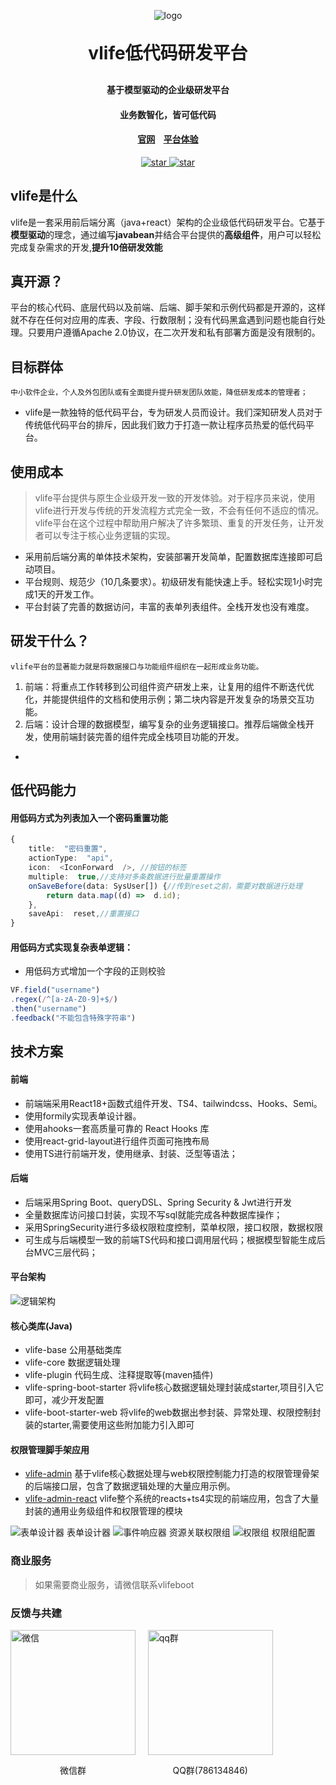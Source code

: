 <p align="center">
	<img alt="logo" src="https://wwwlike.gitee.io/vlife-img/logo1.jpg">
</p>
<h1 align="center" style="margin: 30px 0 30px; font-weight: bold;">vlife低代码研发平台</h1>
<h4 align="center">基于模型驱动的企业级研发平台</h4>
<h4 align="center">业务数智化，皆可低代码</h4>
<h4 align="center"><a target="_blank" href="http://vlife.cc">官网</a>&nbsp;&nbsp;
&nbsp;<a target="_blank" href="http://admin.vlife.cc/login">平台体验</a></h4>
<p align="center">
    <a href="https://gitee.com/wwwlike/vlife" target="_blank">
      <img src="https://gitee.com/wwwlike/vlife/badge/star.svg?theme=dark" alt="star" />
    </a>
    <a href="https://gitee.com/wwwlike/vlife" target="_blank">
      <img src="https://gitee.com/wwwlike/vlife/badge/fork.svg?theme=dark" alt="star" />
    </a>
</p>

##  vlife是什么
vlife是一套采用前后端分离（java+react）架构的企业级低代码研发平台。它基于**模型驱动**的理念，通过编写**javabean**并结合平台提供的**高级组件**，用户可以轻松完成复杂需求的开发,**提升10倍研发效能**

## 真开源？
平台的核心代码、底层代码以及前端、后端、脚手架和示例代码都是开源的，这样就不存在任何对应用的库表、字段、行数限制；没有代码黑盒遇到问题也能自行处理。只要用户遵循Apache 2.0协议，在二次开发和私有部署方面是没有限制的。

## 目标群体
	中小软件企业，个人及外包团队或有全面提升提升研发团队效能，降低研发成本的管理者；
* vlife是一款独特的低代码平台，专为研发人员而设计。我们深知研发人员对于传统低代码平台的排斥，因此我们致力于打造一款让程序员热爱的低代码平台。

## 使用成本
> vlife平台提供与原生企业级开发一致的开发体验。对于程序员来说，使用vlife进行开发与传统的开发流程方式完全一致，不会有任何不适应的情况。vlife平台在这个过程中帮助用户解决了许多繁琐、重复的开发任务，让开发者可以专注于核心业务逻辑的实现。
 - 采用前后端分离的单体技术架构，安装部署开发简单，配置数据库连接即可启动项目。
 - 平台规则、规范少（10几条要求）。初级研发有能快速上手。轻松实现1小时完成1天的开发工作。
 - 平台封装了完善的数据访问，丰富的表单列表组件。全栈开发也没有难度。

## 研发干什么？
	vlife平台的显著能力就是将数据接口与功能组件组织在一起形成业务功能。
1. 前端：将重点工作转移到公司组件资产研发上来，让复用的组件不断迭代优化，并能提供组件的文档和使用示例；第二块内容是开发复杂的场景交互功能。
2. 后端：设计合理的数据模型，编写复杂的业务逻辑接口。推荐后端做全栈开发，使用前端封装完善的组件完成全栈项目功能的开发。


* 

## 低代码能力
####  用低码方式为列表加入一个密码重置功能
``` typescript
{
	title:  "密码重置",
	actionType:  "api",
	icon:  <IconForward  />, //按钮的标签
	multiple:  true,//支持对多条数据进行批量重置操作
	onSaveBefore(data: SysUser[]) {//传到reset之前，需要对数据进行处理
		return data.map((d) =>  d.id);
	},
	saveApi:  reset,//重置接口
}
```
#### 用低码方式实现复杂表单逻辑：
-  用低码方式增加一个字段的正则校验
``` typescript
VF.field("username")
.regex(/^[a-zA-Z0-9]+$/)
.then("username")
.feedback("不能包含特殊字符串")
```

## 技术方案

#### 前端
* 前端端采用React18+函数式组件开发、TS4、tailwindcss、Hooks、Semi。
* 使用formily实现表单设计器。
* 使用ahooks一套高质量可靠的 React Hooks 库
* 使用react-grid-layout进行组件页面可拖拽布局
* 使用TS进行前端开发，使用继承、封装、泛型等语法；

#### 后端
* 后端采用Spring Boot、queryDSL、Spring Security & Jwt进行开发
* 全量数据库访问接口封装，实现不写sql就能完成各种数据库操作；
* 采用SpringSecurity进行多级权限粒度控制，菜单权限，接口权限，数据权限
* 可生成与后端模型一致的前端TS代码和接口调用层代码；根据模型智能生成后台MVC三层代码；

#### 平台架构

![逻辑架构](https://wwwlike.gitee.io/vlife-img/vlife_jg.png)


#### 核心类库(Java)

- vlife-base 公用基础类库
- vlife-core 数据逻辑处理
- vlife-plugin 代码生成、注释提取等(maven插件)
- vlife-spring-boot-starter 将vlife核心数据逻辑处理封装成starter,项目引入它即可，减少开发配置
- vlife-boot-starter-web 将vlife的web数据出参封装、异常处理、权限控制封装的starter,需要使用这些附加能力引入即可

#### 权限管理脚手架应用

- [vlife-admin](https://gitee.com/wwwlike/vlife/vlife-admin) 基于vlife核心数据处理与web权限控制能力打造的权限管理骨架的后端接口层，包含了数据逻辑处理的大量应用示例。
- [vlife-admin-react](https://gitee.com/wwwlike/vlife-admin-react) vlife整个系统的reacts+ts4实现的前端应用，包含了大量封装的通用业务级组件和权限管理的模块

![表单设计器](https://wwwlike.gitee.io/vlife-img/formDesign.png)
表单设计器
![事件响应器](https://wwwlike.gitee.io/vlife-img/resources.png)
资源关联权限组
![权限组](https://wwwlike.gitee.io/vlife-img/group.png)
权限组配置

### 商业服务
> 如果需要商业服务，请微信联系vlifeboot

### 反馈与共建
<div >
    <div style="display: inline-block;width:200px">
      <img style="width: 200px; height: 200px;" src="https://wwwlike.gitee.io/vlife-img/wxq.png" alt="微信">
      <p style="text-align: center;">微信群</p>
    </div>&nbsp;&nbsp;&nbsp;&nbsp;
    <div style="display: inline-block;width:200px">
      <img style="width: 200px; height: 200px;" src="https://wwwlike.gitee.io/vlife-img/qqq.png" alt="qq群">
      <p style="text-align: center;">QQ群(786134846)</p>
    </div>
</div>


             
